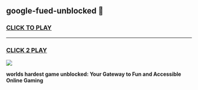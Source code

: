 
## google-fued-unblocked 👋
<h3>
<a href="https://premium.freeplayer.one?title=google-fued-unblocked&ref=14F">CLICK TO PLAY</a></h3>
<hr>

<h3>
<a href="https://premium.freeplayer.one?title=google-fued-unblocked&ref=14F">CLICK 2 PLAY</a>
  
</h3>

<a href="https://premium.freeplayer.one?title=google-fued-unblocked&ref=12F/"><img src="https://clearcache.store/games.png"></a>


**worlds hardest game unblocked: Your Gateway to Fun and Accessible Online Gaming**
